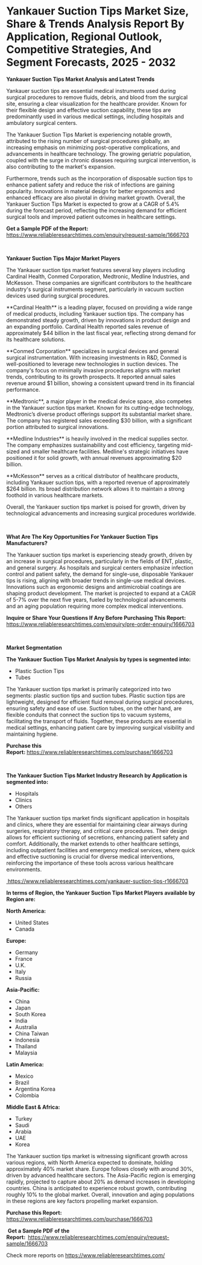 <p><h1>Yankauer Suction Tips Market Size, Share & Trends Analysis Report By Application, Regional Outlook, Competitive Strategies, And Segment Forecasts, 2025 - 2032</h1></p><p><strong>Yankauer Suction Tips Market Analysis and Latest Trends</strong></p>
<p><p>Yankauer suction tips are essential medical instruments used during surgical procedures to remove fluids, debris, and blood from the surgical site, ensuring a clear visualization for the healthcare provider. Known for their flexible design and effective suction capability, these tips are predominantly used in various medical settings, including hospitals and ambulatory surgical centers.</p><p>The Yankauer Suction Tips Market is experiencing notable growth, attributed to the rising number of surgical procedures globally, an increasing emphasis on minimizing post-operative complications, and advancements in healthcare technology. The growing geriatric population, coupled with the surge in chronic diseases requiring surgical intervention, is also contributing to the market's expansion.</p><p>Furthermore, trends such as the incorporation of disposable suction tips to enhance patient safety and reduce the risk of infections are gaining popularity. Innovations in material design for better ergonomics and enhanced efficacy are also pivotal in driving market growth. Overall, the Yankauer Suction Tips Market is expected to grow at a CAGR of 5.4% during the forecast period, reflecting the increasing demand for efficient surgical tools and improved patient outcomes in healthcare settings.</p></p>
<p><strong>Get a Sample PDF of the Report:&nbsp;</strong> <a href="https://www.reliableresearchtimes.com/enquiry/request-sample/1666703?utm_campaign=3016&utm_medium=2&utm_source=Github&utm_content=ia&utm_term=06032025&utm_id=yankauer-suction-tips">https://www.reliableresearchtimes.com/enquiry/request-sample/1666703</a></p>
<p>&nbsp;</p>
<p><strong>Yankauer Suction Tips Major Market Players</strong></p>
<p><p>The Yankauer suction tips market features several key players including Cardinal Health, Conmed Corporation, Medtronic, Medline Industries, and McKesson. These companies are significant contributors to the healthcare industry's surgical instruments segment, particularly in vacuum suction devices used during surgical procedures.</p><p>**Cardinal Health** is a leading player, focused on providing a wide range of medical products, including Yankauer suction tips. The company has demonstrated steady growth, driven by innovations in product design and an expanding portfolio. Cardinal Health reported sales revenue of approximately $44 billion in the last fiscal year, reflecting strong demand for its healthcare solutions.</p><p>**Conmed Corporation** specializes in surgical devices and general surgical instrumentation. With increasing investments in R&D, Conmed is well-positioned to leverage new technologies in suction devices. The company's focus on minimally invasive procedures aligns with market trends, contributing to its growth prospects. It reported annual sales revenue around $1 billion, showing a consistent upward trend in its financial performance.</p><p>**Medtronic**, a major player in the medical device space, also competes in the Yankauer suction tips market. Known for its cutting-edge technology, Medtronic’s diverse product offerings support its substantial market share. The company has registered sales exceeding $30 billion, with a significant portion attributed to surgical innovations.</p><p>**Medline Industries** is heavily involved in the medical supplies sector. The company emphasizes sustainability and cost efficiency, targeting mid-sized and smaller healthcare facilities. Medline's strategic initiatives have positioned it for solid growth, with annual revenues approximating $20 billion.</p><p>**McKesson** serves as a critical distributor of healthcare products, including Yankauer suction tips, with a reported revenue of approximately $264 billion. Its broad distribution network allows it to maintain a strong foothold in various healthcare markets.</p><p>Overall, the Yankauer suction tips market is poised for growth, driven by technological advancements and increasing surgical procedures worldwide.</p></p>
<p>&nbsp;</p>
<p><strong>What Are The Key Opportunities For Yankauer Suction Tips Manufacturers?</strong></p>
<p><p>The Yankauer suction tips market is experiencing steady growth, driven by an increase in surgical procedures, particularly in the fields of ENT, plastic, and general surgery. As hospitals and surgical centers emphasize infection control and patient safety, the demand for single-use, disposable Yankauer tips is rising, aligning with broader trends in single-use medical devices. Innovations such as ergonomic designs and antimicrobial coatings are shaping product development. The market is projected to expand at a CAGR of 5-7% over the next five years, fueled by technological advancements and an aging population requiring more complex medical interventions.</p></p>
<p><strong>Inquire or Share Your Questions If Any Before Purchasing This Report:</strong> <a href="https://www.reliableresearchtimes.com/enquiry/pre-order-enquiry/1666703?utm_campaign=3016&utm_medium=2&utm_source=Github&utm_content=ia&utm_term=06032025&utm_id=yankauer-suction-tips">https://www.reliableresearchtimes.com/enquiry/pre-order-enquiry/1666703</a></p>
<p>&nbsp;</p>
<p><strong>Market Segmentation</strong></p>
<p><strong>The Yankauer Suction Tips Market Analysis by types is segmented into:</strong></p>
<p><ul><li>Plastic Suction Tips</li><li>Tubes</li></ul></p>
<p><p>The Yankauer suction tips market is primarily categorized into two segments: plastic suction tips and suction tubes. Plastic suction tips are lightweight, designed for efficient fluid removal during surgical procedures, ensuring safety and ease of use. Suction tubes, on the other hand, are flexible conduits that connect the suction tips to vacuum systems, facilitating the transport of fluids. Together, these products are essential in medical settings, enhancing patient care by improving surgical visibility and maintaining hygiene.</p></p>
<p><strong>Purchase this Report:&nbsp;</strong><a href="https://www.reliableresearchtimes.com/purchase/1666703?utm_campaign=3016&utm_medium=2&utm_source=Github&utm_content=ia&utm_term=06032025&utm_id=yankauer-suction-tips">https://www.reliableresearchtimes.com/purchase/1666703</a></p>
<p>&nbsp;</p>
<p><strong>The Yankauer Suction Tips Market Industry Research by Application is segmented into:</strong></p>
<p><ul><li>Hospitals</li><li>Clinics</li><li>Others</li></ul></p>
<p><p>The Yankauer suction tips market finds significant application in hospitals and clinics, where they are essential for maintaining clear airways during surgeries, respiratory therapy, and critical care procedures. Their design allows for efficient suctioning of secretions, enhancing patient safety and comfort. Additionally, the market extends to other healthcare settings, including outpatient facilities and emergency medical services, where quick and effective suctioning is crucial for diverse medical interventions, reinforcing the importance of these tools across various healthcare environments.</p></p>
<p><a href="https://www.reliableresearchtimes.com/yankauer-suction-tips-r1666703?utm_campaign=3016&utm_medium=2&utm_source=Github&utm_content=ia&utm_term=06032025&utm_id=yankauer-suction-tips">&nbsp;https://www.reliableresearchtimes.com/yankauer-suction-tips-r1666703</a></p>
<p><strong>In terms of Region, the Yankauer Suction Tips Market Players available by Region are:</strong></p>
<p>
    <p> <strong> North America: </strong>
        <ul>
            <li>United States</li>
            <li>Canada</li>
        </ul>
        </p> 
    <p> <strong> Europe: </strong>
        <ul>
            <li>Germany</li>
            <li>France</li>
            <li>U.K.</li>
            <li>Italy</li>
            <li>Russia</li>
        </ul>
        </p> 
    <p> <strong> Asia-Pacific: </strong>
        <ul>
            <li>China</li>
            <li>Japan</li>
            <li>South Korea</li>
            <li>India</li>
            <li>Australia</li>
            <li>China Taiwan</li>
            <li>Indonesia</li>
            <li>Thailand</li>
            <li>Malaysia</li>
        </ul>
        </p> 
    <p> <strong> Latin America: </strong>
        <ul>
            <li>Mexico</li>
            <li>Brazil</li>
            <li>Argentina Korea</li>
            <li>Colombia</li>
        </ul>
        </p> 
    <p> <strong> Middle East & Africa: </strong>
        <ul>
            <li>Turkey</li>
            <li>Saudi</li>
            <li>Arabia</li>
            <li>UAE</li>
            <li>Korea</li>
        </ul>
    </p>
    </p>
<p><p>The Yankauer suction tips market is witnessing significant growth across various regions, with North America expected to dominate, holding approximately 40% market share. Europe follows closely with around 30%, driven by advanced healthcare sectors. The Asia-Pacific region is emerging rapidly, projected to capture about 20% as demand increases in developing countries. China is anticipated to experience robust growth, contributing roughly 10% to the global market. Overall, innovation and aging populations in these regions are key factors propelling market expansion.</p></p>
<p><strong>Purchase this Report: </strong><a href="https://www.reliableresearchtimes.com/purchase/1666703?utm_campaign=3016&utm_medium=2&utm_source=Github&utm_content=ia&utm_term=06032025&utm_id=yankauer-suction-tips">https://www.reliableresearchtimes.com/purchase/1666703</a></p>
<p>&nbsp;<strong>Get a Sample PDF of the Report:&nbsp;&nbsp;</strong><a href="https://www.reliableresearchtimes.com/enquiry/request-sample/1666703?utm_campaign=3016&utm_medium=2&utm_source=Github&utm_content=ia&utm_term=06032025&utm_id=yankauer-suction-tips">https://www.reliableresearchtimes.com/enquiry/request-sample/1666703</a></p>
<p><strong></strong></p>
<p>Check more reports on <a href="https://www.reliableresearchtimes.com/?utm_campaign=3016&utm_medium=2&utm_source=Github&utm_content=ia&utm_term=06032025&utm_id=yankauer-suction-tips">https://www.reliableresearchtimes.com/</a></p>